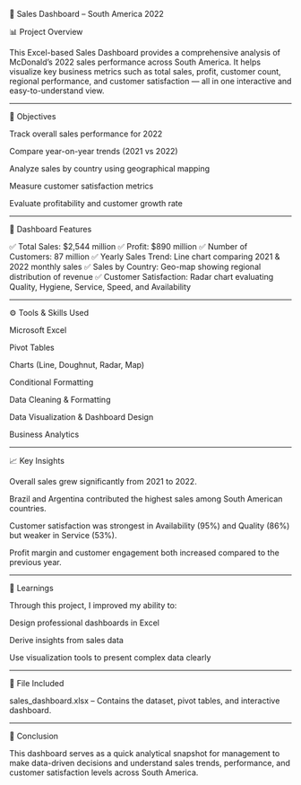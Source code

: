 🧾 Sales Dashboard – South America 2022

📊 Project Overview

This Excel-based Sales Dashboard provides a comprehensive analysis of McDonald’s 2022 sales performance across South America.
It helps visualize key business metrics such as total sales, profit, customer count, regional performance, and customer satisfaction — all in one interactive and easy-to-understand view.


---

🎯 Objectives

Track overall sales performance for 2022

Compare year-on-year trends (2021 vs 2022)

Analyze sales by country using geographical mapping

Measure customer satisfaction metrics

Evaluate profitability and customer growth rate



---

🧩 Dashboard Features

✅ Total Sales: $2,544 million
✅ Profit: $890 million
✅ Number of Customers: 87 million
✅ Yearly Sales Trend: Line chart comparing 2021 & 2022 monthly sales
✅ Sales by Country: Geo-map showing regional distribution of revenue
✅ Customer Satisfaction: Radar chart evaluating Quality, Hygiene, Service, Speed, and Availability


---

⚙️ Tools & Skills Used

Microsoft Excel

Pivot Tables

Charts (Line, Doughnut, Radar, Map)

Conditional Formatting

Data Cleaning & Formatting


Data Visualization & Dashboard Design

Business Analytics



---

📈 Key Insights

Overall sales grew significantly from 2021 to 2022.

Brazil and Argentina contributed the highest sales among South American countries.

Customer satisfaction was strongest in Availability (95%) and Quality (86%) but weaker in Service (53%).

Profit margin and customer engagement both increased compared to the previous year.



---

🧠 Learnings

Through this project, I improved my ability to:

Design professional dashboards in Excel

Derive insights from sales data

Use visualization tools to present complex data clearly



---

📂 File Included

sales_dashboard.xlsx – Contains the dataset, pivot tables, and interactive dashboard.



---

🏁 Conclusion

This dashboard serves as a quick analytical snapshot for management to make data-driven decisions and understand sales trends, performance, and customer satisfaction levels across South America.
